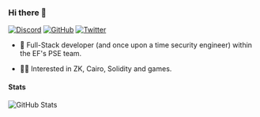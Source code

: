 ### Hi there 👋

<p> 
    <a href="https://discordapp.com/users/ctrlc03#9544" target="_blank"><img alt="Discord"
        src="https://img.shields.io/badge/Discord-7289DA?style=for-the-badge&logo=discord&logoColor=white"/></a>
    <a href="https://github.com/ctrlc03" target="_blank"><img alt="GitHub"
        src="https://img.shields.io/badge/GitHub-100000?style=for-the-badge&logo=github&logoColor=white"/></a>
    <a href="https://twitter.com/ctrlc03" target="_blank"><img alt="Twitter"
        src="https://img.shields.io/badge/Twitter-1DA1F2?style=for-the-badge&logo=twitter&logoColor=white"/></a>
</p>

- 🔧 Full-Stack developer (and once upon a time security engineer) within the EF's PSE team. 

- 👨‍💻 Interested in ZK, Cairo, Solidity and games. 

#### Stats

![GitHub Stats](https://github-readme-stats.vercel.app/api?username=ctrlc03&count_private=true&show_icons=true&theme=tokyonight)
